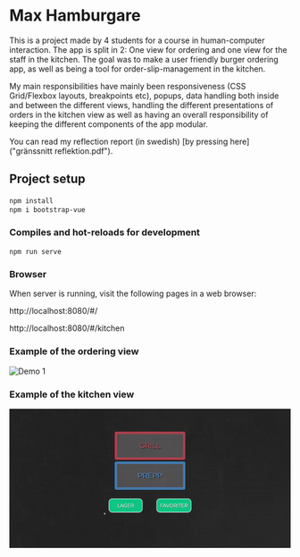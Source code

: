 # Max Hamburgare
This is a project made by 4 students for a course in human-computer interaction. The app is split in 2: One view for ordering and one view for the staff in the kitchen. The goal was to make a user friendly burger ordering app, as well as being a tool for order-slip-management in the kitchen.

My main responsibilities have mainly been responsiveness (CSS Grid/Flexbox layouts, breakpoints etc), popups, data handling both inside and between the different views, handling the different presentations of orders in the kitchen view as well as having an overall responsibility of keeping the different components of the app modular.

You can read my reflection report (in swedish) [by pressing here]("gränssnitt reflektion.pdf").
## Project setup
```
npm install
npm i bootstrap-vue
```

### Compiles and hot-reloads for development
```
npm run serve
```

### Browser

When server is running, visit the following pages in a web browser:

http://localhost:8080/#/

http://localhost:8080/#/kitchen

### Example of the ordering view

![Demo 1](bapp1.gif?raw=true "demo1")

### Example of the kitchen view

![Demo 2](g2.gif?raw=true "demo2")

